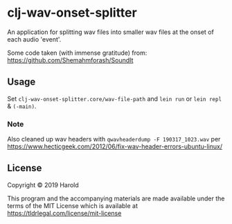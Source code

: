 # clj-wav-onset-splitter

An application for splitting wav files into smaller wav files at the onset of each audio 'event'.

Some code taken (with immense gratitude) from: https://github.com/Shemahmforash/SoundIt

## Usage

Set `clj-wav-onset-splitter.core/wav-file-path` and `lein run` or `lein repl` & `(-main)`.

### Note

Also cleaned up wav headers with `qwavheaderdump -F 190317_1023.wav` per https://www.hecticgeek.com/2012/06/fix-wav-header-errors-ubuntu-linux/

## License

Copyright © 2019 Harold

This program and the accompanying materials are made available under the terms
of the MIT License which is available at
https://tldrlegal.com/license/mit-license
